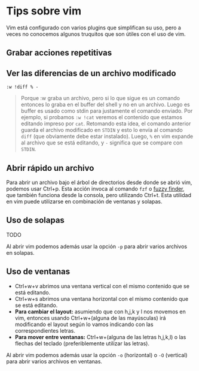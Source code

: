 # Tips sobre vim

Vim está configurado con varios plugins que simplifican su uso, pero a veces no
conocemos algunos truquitos que son útiles con el uso de vim.

## Grabar acciones repetitivas

## Ver las diferencias de un archivo modificado

```
:w !diff % -
```

> Porque :w graba un archivo, pero si lo que sigue es un comando entonces lo
> graba en el buffer del shell y no en un archivo. Luego es buffer es usado como
> stdin para justamente el comando enviado. Por ejemplo, si probamos `:w !cat`
> veremos el contenido que estamos editando impreso por `cat`. Retomando esta
> idea, el comando anterior guarda el archivo modificado en `STDIN` y esto lo
> envía al comando `diff` (que obviamente debe estar instalado). Luego, `%` en
> vim expande al archivo que se está editando, y `-` significa que se compare
> con `STDIN`.

## Abrir rápido un archivo

Para abrir un archivo bajo el árbol de directorios desde donde se abrió vim,
podemos usar Ctrl+p. Esta acción invoca al comando `fzf` o [fuzzy
finder](https://github.com/junegunn/fzf), que también funciona desde la consola,
pero utilizando Ctrl+t. Esta utilidad en vim puede utilizarse en combinación de 
ventanas y solapas.

## Uso de solapas

TODO

Al abrir vim podemos además usar la opción `-p` para abrir varios archivos en
solapas.

## Uso de ventanas

* Ctrl+w+v abrimos una ventana vertical con el mismo contenido que se está
  editando.
* Ctrl+w+s abrimos una ventana horizontal con el mismo contenido que se está
  editando.
* **Para cambiar el layout:** asumiendo que con h,j,k y l nos movemos en vim,
  entonces usando Ctrl+w+(alguna de las mayúsculas) irá modificando el layout
  según lo vamos indicando con las correspondientes letras.
* **Para mover entre ventanas:** Ctrl+w+(alguna de las letras h,j,k,l) o las
  flechas del teclado (preferiblemente utilizar las letras).

Al abrir vim podemos además usar la opción `-o` (horizontal) o `-O` (vertical)
para abrir varios archivos en ventanas.
